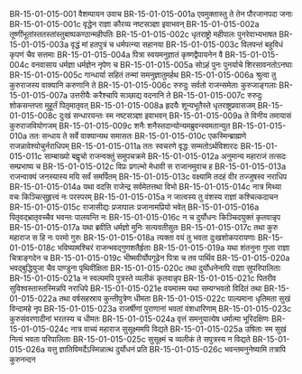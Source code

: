 BR-15-01-015-001	वैशम्पायन उवाच
BR-15-01-015-001a	एवमुक्तास्तु ते तेन पौरजानपदा जनाः
BR-15-01-015-001c	वृद्धेन राज्ञा कौरव्य नष्टसञ्ज्ञा इवाभवन्
BR-15-01-015-002a	तूष्णींभूतांस्ततस्तांस्तुबाष्पकण्ठान्महीपतिः
BR-15-01-015-002c	धृतराष्ट्रो महीपालः पुनरेवाभ्यभाषत
BR-15-01-015-003a	वृद्धं मां हतपुत्रं च धर्मपत्न्या सहानया
BR-15-01-015-003c	विलपन्तं बहुविधं कृपणं चैव सत्तमाः
BR-15-01-015-004a	पित्रा स्वयमनुज्ञातं कृष्णद्वैपायनेन वै
BR-15-01-015-004c	वनवासाय धर्मज्ञा धर्मज्ञेन नृपेण च
BR-15-01-015-005a	सोऽहं पुनः पुनर्याचे शिरसावनतोऽनघाः
BR-15-01-015-005c	गान्धार्या सहितं तन्मां समनुज्ञातुमर्हथ
BR-15-01-015-006a	श्रुत्वा तु कुरुराजस्य वाक्यानि करुणानि ते
BR-15-01-015-006c	रुरुदुः सर्वतो राजन्समेताः कुरुजाङ्गलाः
BR-15-01-015-007a	उत्तरीयैः करैश्चापि सञ्छाद्य वदनानि ते
BR-15-01-015-007c	रुरुदुः शोकसन्तप्ता मुहूर्तं पितृमातृवत्
BR-15-01-015-008a	हृदयैः शून्यभूतैस्ते धृतराष्ट्रप्रवासजम्
BR-15-01-015-008c	दुःखं सन्धारयन्तः स्म नष्टसञ्ज्ञा इवाभवन्
BR-15-01-015-009a	ते विनीय तमायासं कुरुराजवियोगजम्
BR-15-01-015-009c	शनैः शनैस्तदान्योन्यमब्रुवन्स्वमतान्युत
BR-15-01-015-010a	ततः सन्धाय ते सर्वे वाक्यान्यथ समासतः
BR-15-01-015-010c	एकस्मिन्ब्राह्मणे राजन्नावेश्योचुर्नराधिपम्
BR-15-01-015-011a	ततः स्वचरणे वृद्धः सम्मतोऽर्थविशारदः
BR-15-01-015-011c	साम्बाख्यो बह्वृचो राजन्वक्तुं समुपचक्रमे
BR-15-01-015-012a	अनुमान्य महाराजं तत्सदः सम्प्रभाष्य च
BR-15-01-015-012c	विप्रः प्रगल्भो मेधावी स राजानमुवाच ह
BR-15-01-015-013a	राजन्वाक्यं जनस्यास्य मयि सर्वं समर्पितम्
BR-15-01-015-013c	वक्ष्यामि तदहं वीर तज्जुषस्व नराधिप
BR-15-01-015-014a	यथा वदसि राजेन्द्र सर्वमेतत्तथा विभो
BR-15-01-015-014c	नात्र मिथ्या वचः किञ्चित्सुहृत्त्वं नः परस्परम्
BR-15-01-015-015a	न जात्वस्य तु वंशस्य राज्ञां कश्चित्कदाचन
BR-15-01-015-015c	राजासीद्यः प्रजापालः प्रजानामप्रियो भवेत्
BR-15-01-015-016a	पितृवद्भ्रातृवच्चैव भवन्तः पालयन्ति नः
BR-15-01-015-016c	न च दुर्योधनः किञ्चिदयुक्तं कृतवान्नृप
BR-15-01-015-017a	यथा ब्रवीति धर्मज्ञो मुनिः सत्यवतीसुतः
BR-15-01-015-017c	तथा कुरु महाराज स हि नः परमो गुरुः
BR-15-01-015-018a	त्यक्ता वयं तु भवता दुःखशोकपरायणाः
BR-15-01-015-018c	भविष्यामश्चिरं राजन्भवद्गुणशतैर्हृताः
BR-15-01-015-019a	यथा शंतनुना गुप्ता राज्ञा चित्राङ्गदेन च
BR-15-01-015-019c	भीष्मवीर्योपगूढेन पित्रा च तव पार्थिव
BR-15-01-015-020a	भवद्बुद्धियुजा चैव पाण्डुना पृथिवीक्षिता
BR-15-01-015-020c	तथा दुर्योधनेनापि राज्ञा सुपरिपालिताः
BR-15-01-015-021a	न स्वल्पमपि पुत्रस्ते व्यलीकं कृतवान्नृप
BR-15-01-015-021c	पितरीव सुविश्वस्तास्तस्मिन्नपि नराधिपे
BR-15-01-015-021e	वयमास्म यथा सम्यग्भवतो विदितं तथा
BR-15-01-015-022a	तथा वर्षसहस्राय कुन्तीपुत्रेण धीमता
BR-15-01-015-022c	पाल्यमाना धृतिमता सुखं विन्दामहे नृप
BR-15-01-015-023a	राजर्षीणां पुराणानां भवतां वंशधारिणाम्
BR-15-01-015-023c	कुरुसंवरणादीनां भरतस्य च धीमतः
BR-15-01-015-024a	वृत्तं समनुयात्येष धर्मात्मा भूरिदक्षिणः
BR-15-01-015-024c	नात्र वाच्यं महाराज सुसूक्ष्ममपि विद्यते
BR-15-01-015-025a	उषिताः स्म सुखं नित्यं भवता परिपालिताः
BR-15-01-015-025c	सुसूक्ष्मं च व्यलीकं ते सपुत्रस्य न विद्यते
BR-15-01-015-026a	यत्तु ज्ञातिविमर्देऽस्मिन्नात्थ दुर्योधनं प्रति
BR-15-01-015-026c	भवन्तमनुनेष्यामि तत्रापि कुरुनन्दन
